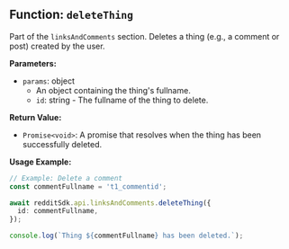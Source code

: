 ## Function: `deleteThing`

Part of the `linksAndComments` section. Deletes a thing (e.g., a comment or post) created by the user.

**Parameters:**

- `params`: object
  - An object containing the thing's fullname.
  - `id`: string - The fullname of the thing to delete.

**Return Value:**

- `Promise<void>`: A promise that resolves when the thing has been successfully deleted.

**Usage Example:**

```typescript
// Example: Delete a comment
const commentFullname = 't1_commentid';

await redditSdk.api.linksAndComments.deleteThing({
  id: commentFullname,
});

console.log(`Thing ${commentFullname} has been deleted.`);
``` 
